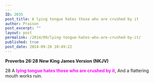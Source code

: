 ```yaml
---
---
ID: 2035
post_title: A lying tongue hates those who are crushed by it
author: Praison
post_excerpt: ""
layout: post
permalink: /2014/09/lying-tongue-hates-who-are-crushed-by-it/
published: true
post_date: 2014-09-26 10:49:22
---
```

<strong>Proverbs 26:28</strong>
<strong> New King James Version (NKJV)</strong>

28 A <span style="color: #ff00ff;"><strong>lying tongue hates those who are crushed by it</strong></span>,
And a flattering mouth works ruin.